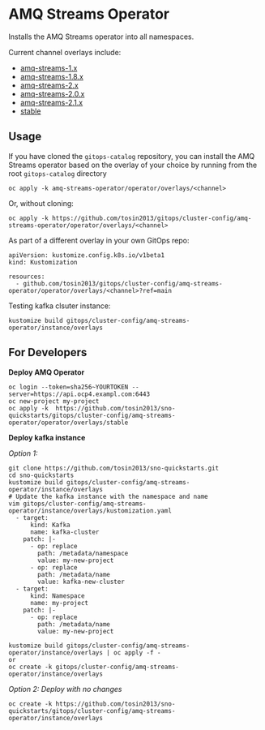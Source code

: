 # AMQ Streams Operator

Installs the AMQ Streams operator into all namespaces.

Current channel overlays include:
* [amq-streams-1.x](overlays/1.x)
* [amq-streams-1.8.x](overlays/1.8.x)
* [amq-streams-2.x](overlays/2.x)
* [amq-streams-2.0.x](overlays/2.x)
* [amq-streams-2.1.x](overlays/2.x)
* [stable](overlays/stable)

## Usage

If you have cloned the `gitops-catalog` repository, you can install the AMQ Streams operator based on the overlay of your choice by running from the root `gitops-catalog` directory

```
oc apply -k amq-streams-operator/operator/overlays/<channel>
```

Or, without cloning:

```
oc apply -k https://github.com/tosin2013/gitops/cluster-config/amq-streams-operator/operator/overlays/<channel>
```

As part of a different overlay in your own GitOps repo:

```
apiVersion: kustomize.config.k8s.io/v1beta1
kind: Kustomization

resources:
  - github.com/tosin2013/gitops/cluster-config/amq-streams-operator/operator/overlays/<channel>?ref=main
```

Testing kafka clsuter instance:
```
kustomize build gitops/cluster-config/amq-streams-operator/instance/overlays 
```

## For Developers

**Deploy AMQ Operator**
```
oc login --token=sha256~YOURTOKEN --server=https://api.ocp4.exampl.com:6443
oc new-project my-project 
oc apply -k  https://github.com/tosin2013/sno-quickstarts/gitops/cluster-config/amq-streams-operator/operator/overlays/stable
```

**Deploy kafka instance**

*Option 1:*
```
git clone https://github.com/tosin2013/sno-quickstarts.git
cd sno-quickstarts
kustomize build gitops/cluster-config/amq-streams-operator/instance/overlays
# Update the kafka instance with the namespace and name 
vim gitops/cluster-config/amq-streams-operator/instance/overlays/kustomization.yaml
  - target:
      kind: Kafka
      name: kafka-cluster
    patch: |-
      - op: replace
        path: /metadata/namespace
        value: my-new-project
      - op: replace
        path: /metadata/name
        value: kafka-new-cluster
  - target:
      kind: Namespace
      name: my-project
    patch: |-
      - op: replace
        path: /metadata/name
        value: my-new-project

kustomize build gitops/cluster-config/amq-streams-operator/instance/overlays | oc apply -f -
or
oc create -k gitops/cluster-config/amq-streams-operator/instance/overlays
```

*Option 2: Deploy with no changes*
```
oc create -k https://github.com/tosin2013/sno-quickstarts/gitops/cluster-config/amq-streams-operator/instance/overlays
```